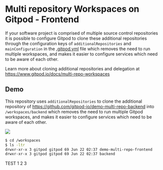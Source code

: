 # Multi repository Workspaces on Gitpod - Frontend

If your software project is comprised of multiple source control repositories it is possible to configure Gitpod to clone these additional repositories through the configuration keys of `additionalRepositories` and `mainConfiguration` in the [.gitpod.yml](https://www.gitpod.io/docs/references/gitpod-yml) file which removes the need to run multiple workspaces, and makes it easier to configure services which need to be aware of each other.

Learn more about cloning additional repositories and delegation at https://www.gitpod.io/docs/multi-repo-workspaces

## Demo

This repository uses `additionalRepositories` to clone the additional repository of https://github.com/gitpod-io/demo-multi-repo-backend into `/workspaces/backend` which removes the need to run multiple Gitpod workspaces, and makes it easier to configure services which need to be aware of each other.

<a href="https://gitpod.io/#https://github.com/gitpod-io/demo-multi-repo-frontend"><img src="https://gitpod-staging.com/button/open-in-gitpod.svg"/></a>

```bash
$ cd /workspaces
$ ls -ltr
drwxr-xr-x 3 gitpod gitpod 69 Jun 22 02:37 demo-multi-repo-frontend
drwxr-xr-x 3 gitpod gitpod 69 Jun 22 02:37 backend
```

TEST 1 2 3